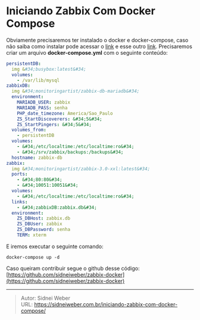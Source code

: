 # Iniciando Zabbix Com Docker Compose

Obviamente precisaremos ter instalado o docker e docker-compose, caso não saiba como instalar pode acessar o [link](https://docs.docker.com/install/) e esse outro [link](https://docs.docker.com/compose/install/). Precisaremos criar um arquivo **docker-compose.yml** com o seguinte conteúdo:

```yaml
persistentDB:
  img &#34;busybox:latest&#34;
  volumes:
    - /var/lib/mysql
zabbixDB:
  img &#34;monitoringartist/zabbix-db-mariadb&#34;
  environment:
    MARIADB_USER: zabbix
    MARIADB_PASS: senha
    PHP_date_timezone: America/Sao_Paulo
    ZS_StartDiscoverers: &#34;5&#34;
    ZS_StartPingers: &#34;5&#34;
  volumes_from:
    - persistentDB
  volumes:
    - &#34;/etc/localtime:/etc/localtime:ro&#34;
    - &#34;/srv/zabbix/backups:/backups&#34;
  hostname: zabbix-db
zabbix:
  img &#34;monitoringartist/zabbix-3.0-xxl:latest&#34;
  ports:
    - &#34;80:80&#34;
    - &#34;10051:10051&#34;
  volumes:
    - &#34;/etc/localtime:/etc/localtime:ro&#34;
  links:
    - &#34;zabbixDB:zabbix.db&#34;
  environment:
    ZS_DBHost: zabbix.db
    ZS_DBUser: zabbix
    ZS_DBPassword: senha
    TERM: xterm
```

E iremos executar o seguinte comando:

```shell
docker-compose up -d
```

Caso queiram contribuir segue o github desse código: [https://github.com/sidneiweber/zabbix-docker](https://github.com/sidneiweber/zabbix-docker)


---

> Autor: Sidnei Weber  
> URL: https://sidneiweber.com.br/iniciando-zabbix-com-docker-compose/  

